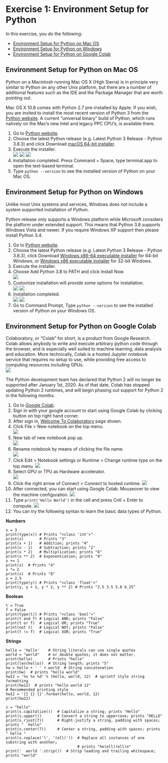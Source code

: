 # Exercise 1: Environment Setup for Python

In this exercise, you do the following:
+ [Environment Setup for Python on Mac OS](#macos)
+ [Environment Setup for Python on Windows](#windows)
+ [Environment Setup for Python on Google Colab](#colab)
 
## Environment Setup for Python on Mac OS<a name="macos"></a>
Python on a Macintosh running Mac OS X (High Sierra) is in principle very similar to Python on any other Unix platform, but there are a number of additional features such as the IDE and the Package Manager that are worth pointing out.

Mac OS X 10.8 comes with Python 2.7 pre-installed by Apple. If you wish, you are invited to install the most recent version of Python 3 from the [Python website](https://www.python.org/downloads/mac-osx/). A current “universal binary” build of Python, which runs natively on the Mac’s new Intel and legacy PPC CPU’s, is available there.

1. Go to [Python website](https://www.python.org/downloads/mac-osx/).
1. Choose the latest Python release (e.g. Latest Python 3 Release - Python 3.8.3) and click Download [macOS 64-bit installer](https://www.python.org/ftp/python/3.8.3/python-3.8.3-macosx10.9.pkg).
1. Execute the installer.  
![](./images/ex1-ios-01.png)
![](./images/ex1-ios-02.png)
![](./images/ex1-ios-03.png)
1. Installation completed. Press Command + Space, type terminal.app to open the text-based terminal.
1. Type ```python --version``` to see the installed version of Python on your Mac OS.


## Environment Setup for Python on Windows<a name="windows"></a>
Unlike most Unix systems and services, Windows does not include a system supported installation of Python.

Python release only supports a Windows platform while Microsoft considers the platform under extended support. This means that Python 3.8 supports Windows Vista and newer. If you require Windows XP support then please install Python 3.4.

1. Go to [Python website](https://www.python.org/downloads/windows/).
1. Choose the latest Python release (e.g. Latest Python 3 Release - Python 3.8.3), click Download [Windows x86-64 executable installer](https://www.python.org/ftp/python/3.8.3/python-3.8.3-amd64.exe) for 64-bit Windows, or [Windows x86 executable installer](https://www.python.org/ftp/python/3.8.3/python-3.8.3.exe) for 32-bit Windows.
1. Execute the installer.
1. Choose Add Python 3.8 to PATH and click Install Now.  
![](./images/ex1-win-01.png)
1. Customize installation will provide some options for installation.  
![](./images/ex1-win-02.png)
![](./images/ex1-win-03.png)
1. Installation completed.  
![](./images/ex1-win-04.png)
![](./images/ex1-win-05.png)
1. Go to Command Prompt, Type ```python --version``` to see the installed version of Python on your Windows OS.


## Environment Setup for Python on Google Colab<a name="colab"></a>
Colaboratory, or “Colab” for short, is a product from Google Research. Colab allows anybody to write and execute arbitrary python code through the browser, and is especially well suited to machine learning, data analysis and education. More technically, Colab is a hosted Jupyter notebook service that requires no setup to use, while providing free access to computing resources including GPUs.  
![](./images/ex1-colab-01.png)

The Python development team has declared that Python 2 will no longer be supported after January 1st, 2020. As of that date, Colab has stopped updating Python 2 runtimes, and will begin phasing out support for Python 2 in the following months.

1. Go to [Google Colab](https://colab.research.google.com).
1. Sign in with your google account to start using Google Colab by clicking button on top right hand corner.
1. After sign in, [Welcome To Colaboratory](https://colab.research.google.com/notebooks/intro.ipynb) page shown.
1. Click File > New notebook on the top menu.  
![](./images/ex1-colab-02.png)
1. New tab of new notebook pop up.  
![](./images/ex1-colab-03.png)
1. Rename notebook by means of clicking the file name.  
![](./images/ex1-colab-04.png)
1. Click Edit > Notebook settings or Runtime > Change runtime type on the top menu. 
![](./images/ex1-colab-05.png)
1. Select GPU or TPU as Hardware accelerator.  
![](./images/ex1-colab-06.png)
1. Click the right arrow of Connect > Connect to hosted runtime.
![](./images/ex1-colab-07.png)
1. After connected, you can start using Google Colab. Mouseover to view the machine configuration.
![](./images/ex1-colab-08.png)
1. Type ```print('Hello World')``` in the cell and press Cntl + Enter to compute.
![](./images/ex1-colab-09.png)
1. You can try the following syntax to learn the basic data types of Python.

**Numbers**
```
x = 3
print(type(x)) # Prints "<class 'int'>"
print(x)       # Prints "3"
print(x + 1)   # Addition; prints "4"
print(x - 1)   # Subtraction; prints "2"
print(x * 2)   # Multiplication; prints "6"
print(x ** 2)  # Exponentiation; prints "9"
x += 1
print(x)  # Prints "4"
x *= 2
print(x)  # Prints "8"
y = 2.5
print(type(y)) # Prints "<class 'float'>"
print(y, y + 1, y * 2, y ** 2) # Prints "2.5 3.5 5.0 6.25"
```

**Boolean**
```
t = True
f = False
print(type(t)) # Prints "<class 'bool'>"
print(t and f) # Logical AND; prints "False"
print(t or f)  # Logical OR; prints "True"
print(not t)   # Logical NOT; prints "False"
print(t != f)  # Logical XOR; prints "True"
```

**Strings**
```
hello = 'hello'    # String literals can use single quotes
world = "world"    # or double quotes; it does not matter.
print(hello)       # Prints "hello"
print(len(hello))  # String length; prints "5"
hw = hello + ' ' + world  # String concatenation
print(hw)  # prints "hello world"
hw12 = '%s %s %d' % (hello, world, 12)  # sprintf style string formatting
print(hw12)  # prints "hello world 12"
# Recommended printing style
hw12 = '{} {} {}'.format(hello, world, 12)
print(hw12)

s = "hello"
print(s.capitalize())  # Capitalize a string; prints "Hello"
print(s.upper())       # Convert a string to uppercase; prints "HELLO"
print(s.rjust(7))      # Right-justify a string, padding with spaces; prints "  hello"
print(s.center(7))     # Center a string, padding with spaces; prints " hello "
print(s.replace('l', '(ell)'))  # Replace all instances of one substring with another;
                                # prints "he(ell)(ell)o"
print('  world '.strip())  # Strip leading and trailing whitespace; prints "world"
```
